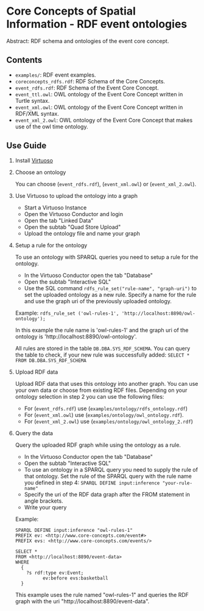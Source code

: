 Core Concepts of Spatial Information - RDF event ontologies
===========================================================

Abstract: RDF schema and ontologies of the event core concept.

Contents
----------------------

* `examples/`: RDF event examples.
* `coreconcepts_rdfs.rdf`: RDF Schema of the Core Concepts.
* `event_rdfs.rdf`: RDF Schema of the Event Core Concept.
* `event_ttl.owl`: OWL ontology of the Event Core Concept written in Turtle syntax.
* `event_xml.owl`: OWL ontology of the Event Core Concept written in RDF/XML syntax.
* `event_xml_2.owl`: OWL ontology of the Event Core Concept that makes use of the owl time ontology.


Use Guide
----------------------
1. Install [Virtuoso](http://virtuoso.openlinksw.com/)

2. Choose an ontology

    You can choose (`event_rdfs.rdf`), (`event_xml.owl`) or (`event_xml_2.owl`).

3. Use Virtuoso to upload the ontology into a graph
    - Start a Virtuoso Instance
    - Open the Virtuoso Conductor and login
    - Open the tab "Linked Data"
    - Open the subtab "Quad Store Upload"
    - Upload the ontology file and name your graph

4. Setup a rule for the ontology

    To use an ontology with SPARQL queries you need to setup a rule for the ontology.

    - In the Virtuoso Conductor open the tab "Database"
    - Open the subtab "Interactive SQL"
    - Use the SQL command `rdfs_rule_set("rule-name", "graph-uri")` to set the uploaded ontology as a new rule. Specify a name for the rule and use the graph uri of the previously uploaded ontology.

    Example:
    `rdfs_rule_set ('owl-rules-1', 'http://localhost:8890/owl-ontology');`

    In this example the rule name is 'owl-rules-1' and the graph uri of the ontology is 'http://localhost:8890/owl-ontology'.

    All rules are stored in the table `DB.DBA.SYS_RDF_SCHEMA`. You can query the table to check, if your new rule was successfully added: `SELECT * FROM DB.DBA.SYS_RDF_SCHEMA`

5. Upload RDF data

    Upload RDF data that uses this ontology into another graph. You can use your own data or choose from existing RDF files. Depending on your ontology selection in step 2 you can use the following files:

    - For (`event_rdfs.rdf`) use (`examples/ontology/rdfs_ontology.rdf`)
    - For (`event_xml.owl`) use (`examples/ontology/owl_ontology.rdf`).
    - For (`event_xml_2.owl`) use (`examples/ontology/owl_ontology_2.rdf`)

6. Query the data

    Query the uploaded RDF graph while using the ontology as a rule.

    - In the Virtuoso Conductor open the tab "Database"
    - Open the subtab "Interactive SQL"
    - To use an ontology in a SPARQL query you need to supply the rule of that ontology. Set the rule of the SPARQL query with the rule name you defined in step 4: `SPARQL DEFINE input:inference "your-rule-name"`
    - Specify the uri of the RDF data graph after the FROM statement in angle brackets.
    - Write your query

    Example:

    ```
    SPARQL DEFINE input:inference "owl-rules-1"
    PREFIX ev: <http://www.core-concepts.com/event#>
    PREFIX evs: <http://www.core-concepts.com/events/>

    SELECT *
    FROM <http://localhost:8890/event-data>
    WHERE
      {
        ?s rdf:type ev:Event;
              ev:before evs:basketball
      }
    ```

    This example uses the rule named "owl-rules-1" and queries the RDF graph with the uri "http://localhost:8890/event-data".
